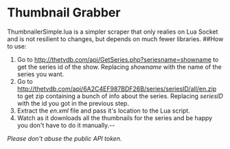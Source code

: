 # Thumbnail Grabber
ThumbnailerSimple.lua is a simpler scraper that only realies on Lua Socket and is not resilient to changes, but depends on much fewer libraries.
##How to use:
1. Go to http://thetvdb.com/api/GetSeries.php?seriesname=showname to get the series id of the show.
 Replacing *showname* with the name of the series you want.
2. Go to http://thetvdb.com/api/6A2C4EF987BDF26B/series/seriesID/all/en.zip to get zip containing a bunch of info about the series.
 Replacing *seriesID* with the id you got in the previous step.
3. Extract the *en.xml* file and pass it's location to the Lua script.
4. Watch as it downloads all the thumbnails for the series and be happy you don't have to do it manually.--

*Please don't abuse the public API token.*
